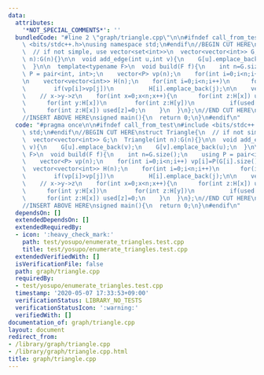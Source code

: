 ```yaml
---
data:
  attributes:
    '*NOT_SPECIAL_COMMENTS*': ''
  bundledCode: "#line 2 \"graph/triangle.cpp\"\n\n#ifndef call_from_test\n#include\
    \ <bits/stdc++.h>\nusing namespace std;\n#endif\n//BEGIN CUT HERE\nstruct Triangle{\n\
    \  // if not simple, use vector<set<int>>\n  vector<vector<int>> G;\n  Triangle(int\
    \ n):G(n){}\n\n  void add_edge(int u,int v){\n    G[u].emplace_back(v);\n    G[v].emplace_back(u);\n\
    \  }\n\n  template<typename F>\n  void build(F f){\n    int n=G.size();\n    using\
    \ P = pair<int, int>;\n    vector<P> vp(n);\n    for(int i=0;i<n;i++) vp[i]=P(G[i].size(),i);\n\
    \n    vector<vector<int>> H(n);\n    for(int i=0;i<n;i++)\n      for(int j:G[i])\n\
    \        if(vp[i]>vp[j])\n          H[i].emplace_back(j);\n\n    vector<int> used(n,0);\n\
    \    // x->y->z\n    for(int x=0;x<n;x++){\n      for(int z:H[x]) used[z]=1;\n\
    \      for(int y:H[x])\n        for(int z:H[y])\n          if(used[z]) f(x,y,z);\n\
    \      for(int z:H[x]) used[z]=0;\n    }\n  }\n};\n//END CUT HERE\n#ifndef call_from_test\n\
    //INSERT ABOVE HERE\nsigned main(){\n  return 0;\n}\n#endif\n"
  code: "#pragma once\n\n#ifndef call_from_test\n#include <bits/stdc++.h>\nusing namespace\
    \ std;\n#endif\n//BEGIN CUT HERE\nstruct Triangle{\n  // if not simple, use vector<set<int>>\n\
    \  vector<vector<int>> G;\n  Triangle(int n):G(n){}\n\n  void add_edge(int u,int\
    \ v){\n    G[u].emplace_back(v);\n    G[v].emplace_back(u);\n  }\n\n  template<typename\
    \ F>\n  void build(F f){\n    int n=G.size();\n    using P = pair<int, int>;\n\
    \    vector<P> vp(n);\n    for(int i=0;i<n;i++) vp[i]=P(G[i].size(),i);\n\n  \
    \  vector<vector<int>> H(n);\n    for(int i=0;i<n;i++)\n      for(int j:G[i])\n\
    \        if(vp[i]>vp[j])\n          H[i].emplace_back(j);\n\n    vector<int> used(n,0);\n\
    \    // x->y->z\n    for(int x=0;x<n;x++){\n      for(int z:H[x]) used[z]=1;\n\
    \      for(int y:H[x])\n        for(int z:H[y])\n          if(used[z]) f(x,y,z);\n\
    \      for(int z:H[x]) used[z]=0;\n    }\n  }\n};\n//END CUT HERE\n#ifndef call_from_test\n\
    //INSERT ABOVE HERE\nsigned main(){\n  return 0;\n}\n#endif\n"
  dependsOn: []
  extendedDependsOn: []
  extendedRequiredBy:
  - icon: ':heavy_check_mark:'
    path: test/yosupo/enumerate_triangles.test.cpp
    title: test/yosupo/enumerate_triangles.test.cpp
  extendedVerifiedWith: []
  isVerificationFile: false
  path: graph/triangle.cpp
  requiredBy:
  - test/yosupo/enumerate_triangles.test.cpp
  timestamp: '2020-05-07 17:33:53+09:00'
  verificationStatus: LIBRARY_NO_TESTS
  verificationStatusIcon: ':warning:'
  verifiedWith: []
documentation_of: graph/triangle.cpp
layout: document
redirect_from:
- /library/graph/triangle.cpp
- /library/graph/triangle.cpp.html
title: graph/triangle.cpp
---
```

